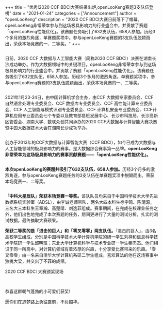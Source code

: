 +++
title = "优秀!2020 CCF BDCI大赛结果出炉,openLooKeng赛题3支队伍登榜"
date = "2021-01-24"
categories = ["Announcement"]
author = "openLooKeng"
description = "2020 CCF BDCI大赛日前落下了帷幕。openLooKeng非常荣幸参与到这场极具影响力的行业盛会中，并贡献了赛题「openLooKeng性能优化」。该赛题任务吸引了632支队伍，658人参加。历经3个多月的激烈角逐，单赛题奖项中，参与openLooKeng赛题的3支队伍脱颖而出，荣获本场竞赛的一、二等奖。"
+++

<img src="/zh-cn/news/2021-01-ccf-bdci-news/2021-02-01-news-01.jpg" alt="">

日前，2020 CCF 大数据与人工智能大赛（简称2020 CCF BDCI）决赛在湖南长沙成功举办。作为大数据领域中的关键项目，openLooKeng非常荣幸参与到这场极具影响力的行业盛会中，并贡献了赛题「openLooKeng性能优化」。该赛题任务吸引了632支队伍，658人参加。历经3个多月的激烈角逐，单赛题奖项中，参与openLooKeng赛题的3支队伍脱颖而出，荣获本场竞赛的一、二等奖。

<img src="/zh-cn/news/2021-01-ccf-bdci-news/2021-02-01-news-02.jpg" alt="">

2021年1月23-24日，由中国计算机学会主办，由CCF 大数据专家委员会、CCF 自然语言处理专业委员会、CCF 数据库专业委员会、CCF 高性能计算专业委员会、CCF 人工智能与模式识别专业委员会、CCF 计算机安全专业委员会、CCF计算机应用专业委员会七个专委以及教育部易班发展中心、长沙市科技局、长沙高新区管委会、湖南大学、数联众创共同承办的2020 CCF大数据与计算智能大赛决赛暨中国大数据技术大会在湖南长沙成功举办。

<img src="/zh-cn/news/2021-01-ccf-bdci-news/2021-02-01-news-03.jpg" alt="">

创办于2013年的CCF大数据与计算智能大赛（CCF BDCI），如今已成为大数据与人工智能领域的极具影响力的赛事，是大数据综合赛事第一品牌。<strong>openLooKeng非常荣幸为这场极具影响力的赛事贡献赛题——「openLooKeng性能优化」。</strong>

<img src="/zh-cn/news/2021-01-ccf-bdci-news/2021-02-01-news-04.jpg" alt="">

<strong>本次openLooKeng的赛题共吸引了632支队伍，658人参加。</strong>历经3个月多的激烈角逐，参与openLooKeng赛题任务的3支队伍在单赛题奖项中脱颖而出，荣获本场竞赛一、二等奖。

<img src="/zh-cn/news/2021-01-ccf-bdci-news/2021-02-01-news-05.jpg" alt="">

<strong>「中科大星辰队」荣获本场竞赛一等奖。</strong>该队队员均来自于中国科学技术大学先进数据系统实验室（ADSL），由李诚老师带队，两名大四本科生徐宇鸣、陈清源，三名大三本科生王章瀚、高楚晴、刘逸菲组成。赛事期间，在完成在校课业任务之外，他们出色地完成了本次赛题的任务，期间更进行了大量的测试分析，扎实的测试数据，最终摘取大赛硕果。

<strong>荣获二等奖的是「进击的巨人」和「零叉零零」两支队伍。</strong>「进击的巨人」，由3名高校学生组成，分别是中国科学技术大学计算机学院的研一学生刘祥和信息科学技术学院研一学生邱明璞；东北大学计算机科学与技术专业研一学生秦杰杰。他们相识于同一所高中，对计算机领域有着浓厚的兴趣，十分享受比赛带来的乐趣。「零叉零零」由一名来自清华大学计算机系研二学生组成。喜欢算法的他在这场赛事中独挑大梁，并交出了不菲的成绩。

<p class="gray">2020 CCF BDCI 大赛颁奖现场</p>

<img src="/zh-cn/news/2021-01-ccf-bdci-news/2021-02-01-news-06.jpg" alt="">

<img src="/zh-cn/news/2021-01-ccf-bdci-news/2021-02-01-news-07.jpg" alt="">

<img src="/zh-cn/news/2021-01-ccf-bdci-news/2021-02-01-news-08.jpg" alt="">

<img src="/zh-cn/news/2021-01-ccf-bdci-news/2021-02-01-news-09.jpg" alt="">

<img src="/zh-cn/news/2021-01-ccf-bdci-news/2021-02-01-news-10.jpg" alt="">

恭喜这群朝气蓬勃的小可爱们获奖!

愿你们在追梦路上勇往直前，不负韶华。
